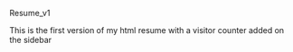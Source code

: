  Resume_v1
 
 This is the first version of my html resume with a visitor counter added on the sidebar
 
